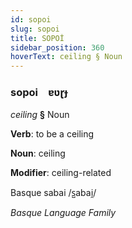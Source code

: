 ```yaml
---
id: sopoi
slug: sopoi
title: SOPOİ
sidebar_position: 360
hoverText: ceiling § Noun
---
```


### sopoi&emsp;<span kind="abugida">ɐʋɽɟ</span>

*ceiling* **§** Noun

**Verb**: to be a ceiling

**Noun**: ceiling

**Modifier**: ceiling-related

Basque sabai /s̺abai̯/

*Basque Language Family*